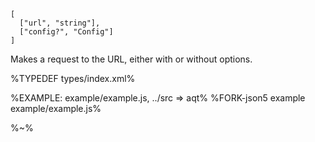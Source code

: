 ```## aqt => Result
[
  ["url", "string"],
  ["config?", "Config"]
]
```

Makes a request to the URL, either with or without options.

%TYPEDEF types/index.xml%
<!-- The requests are made with the `aqt` function, which accepts either a single URL, or a URL with a configuration object of the ][`AConfig` type](#aconfig-type). -->

%EXAMPLE: example/example.js, ../src => aqt%
%FORK-json5 example example/example.js%

%~%